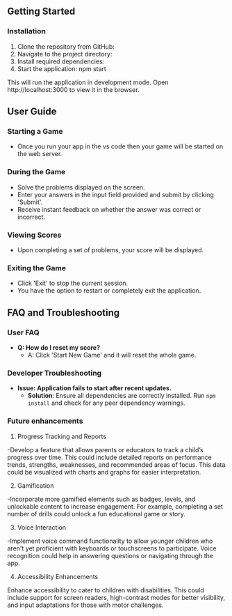 ## Getting Started

### Installation
1. Clone the repository from GitHub:
2. Navigate to the project directory:
3. Install required dependencies:
4. Start the application: npm start

This will run the application in development mode. Open http://localhost:3000 to view it in the browser.

## User Guide

### Starting a Game
- Once you run your app in the vs code then your game will be started on the web server.

### During the Game
- Solve the problems displayed on the screen.
- Enter your answers in the input field provided and submit by clicking 'Submit'.
- Receive instant feedback on whether the answer was correct or incorrect.

### Viewing Scores
- Upon completing a set of problems, your score will be displayed.


### Exiting the Game
- Click 'Exit' to stop the current session.
- You have the option to restart or completely exit the application.

## FAQ and Troubleshooting

### User FAQ
- **Q: How do I reset my score?**
  - A: Click 'Start New Game' and it will reset the whole game.

### Developer Troubleshooting
- **Issue: Application fails to start after recent updates.**
  - **Solution**: Ensure all dependencies are correctly installed. Run `npm install` and check for any peer dependency warnings.


### Future enhancements
1. Progress Tracking and Reports

-Develop a feature that allows parents or educators to track a child’s progress over time. This could include  detailed reports on performance trends, strengths, weaknesses, and recommended areas of focus. This data could be visualized with charts and graphs for easier interpretation.

2. Gamification

-Incorporate more gamified elements such as badges, levels, and unlockable content to increase engagement. For example, completing a set number of drills could unlock a fun educational game or story.

3. Voice Interaction

-Implement voice command functionality to allow younger children who aren't yet proficient with keyboards or touchscreens to participate. Voice recognition could help in answering questions or navigating through the app.

4. Accessibility Enhancements

Enhance accessibility to cater to children with disabilities. This could include support for screen readers, high-contrast modes for better visibility, and input adaptations for those with motor challenges.